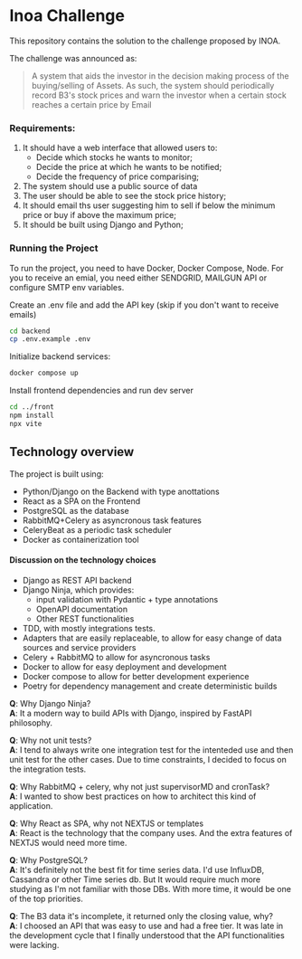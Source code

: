 # Inoa Challenge

This repository contains the solution to the challenge proposed by INOA.

The challenge was announced as:
> A system that aids the investor in the decision making process of the buying/selling of Assets.
As such, the system should periodically record B3's stock prices and warn the investor when a certain stock reaches a certain price by Email

### Requirements:

1. It should have a web interface that allowed users to:
    - Decide which stocks he wants to monitor;
    - Decide the price at which he wants to be notified;
    - Decide the frequency of price comparising;
2. The system should use a public source of data 
3. The user should be able to see the stock price history;
4. It should email ths user suggesting him to sell if below the minimum price or buy if above the maximum price;
5. It should be built using Django and Python;

### Running the Project

To run the project, you need to have Docker, Docker Compose, Node. For you to receive an emial, you need either SENDGRID, MAILGUN API or configure SMTP env variables.

Create an .env file and add the API key (skip if you don't want to receive emails)
```bash
cd backend
cp .env.example .env
```


Initialize backend services:
```bash
docker compose up
```
Install frontend dependencies and run dev server
```bash
cd ../front
npm install
npx vite
```



## Technology overview

The project is built using:

- Python/Django on the Backend with type anottations
- React as a SPA on the Frontend
- PostgreSQL as the database
- RabbitMQ+Celery as asyncronous task features
- CeleryBeat as a periodic task scheduler
- Docker as containerization tool

#### Discussion on the technology choices

- Django as REST API backend
- Django Ninja, which provides:
    - input validation with Pydantic + type annotations
    - OpenAPI documentation
    - Other REST functionalities
- TDD, with mostly integrations tests.
- Adapters that are easily replaceable, to allow for easy change of data sources and service providers
- Celery + RabbitMQ to allow for asyncronous tasks
- Docker to allow for easy deployment and development
- Docker compose to allow for better development experience
- Poetry for dependency management and create deterministic builds


<b>Q</b>: Why Django Ninja?<br>
<b>A</b>: It a modern way to build APIs with Django, inspired by FastAPI philosophy. 

<b>Q</b>: Why not unit tests?<br>
<b>A</b>: I tend to always write one integration test for the intenteded use and then unit test for the other cases. Due to time constraints, I decided to focus on the integration tests.

<b>Q</b>: Why RabbitMQ + celery, why not just supervisorMD and cronTask? <br>
<b>A</b>: I wanted to show best practices on how to architect this kind of application.

<b>Q</b>: Why React as SPA, why not NEXTJS or templates<br>
<b>A</b>: React is the technology that the company uses. And the extra features of NEXTJS would need more time.

<b>Q</b>: Why PostgreSQL?<br>
<b>A</b>: It's definitely not the best fit for time series data. I'd use InfluxDB, Cassandra or other Time series db. But It would require much more studying as I'm not familiar with those DBs. With more time, it would be one of the top priorities.

<b>Q</b>: The B3 data it's incomplete, it returned only the closing value, why?<br>
<b>A</b>: I choosed an API that was easy to use and had a free tier. It was late in the development cycle that I finally understood that the API functionalities were lacking.
